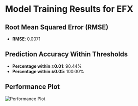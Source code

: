 # Model Training Results for EFX

## Root Mean Squared Error (RMSE)
- **RMSE**: 0.0071

## Prediction Accuracy Within Thresholds
- **Percentage within ±0.01**: 90.44%
- **Percentage within ±0.05**: 100.00%

## Performance Plot
![Performance Plot](../imgs/EFX.png)
